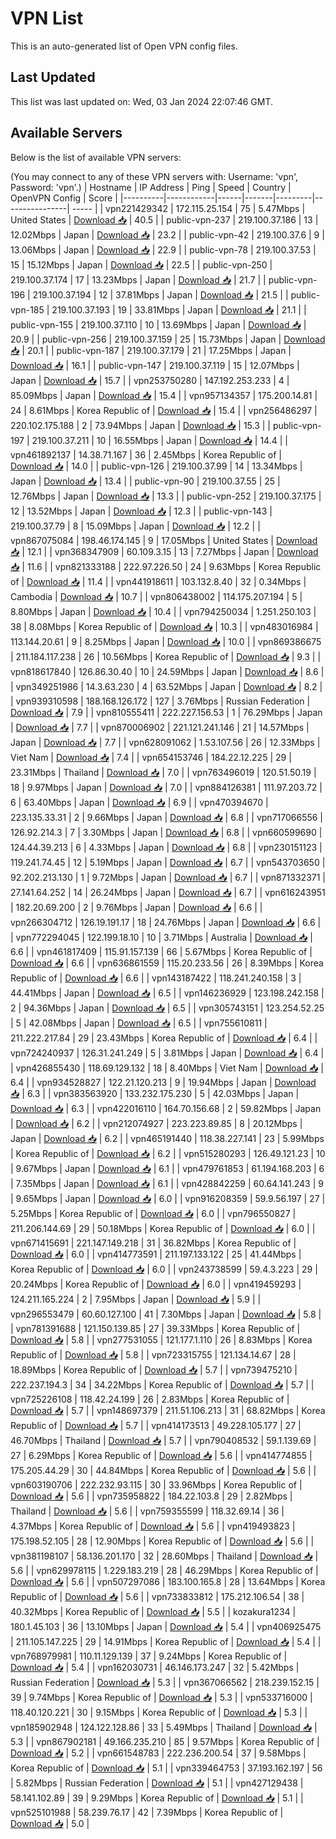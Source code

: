 # VPN List

This is an auto-generated list of Open VPN config files.

## Last Updated

This list was last updated on: Wed, 03 Jan 2024 22:07:46 GMT.

## Available Servers

Below is the list of available VPN servers:

(You may connect to any of these VPN servers with: Username: 'vpn', Password: 'vpn'.)
| Hostname | IP Address | Ping | Speed | Country | OpenVPN Config | Score |
|----------|------------|------|-------|---------|----------------| ----- |
| vpn221429342 | 172.115.25.154 | 75 | 5.47Mbps | United States | [Download 📥](./configs/server_0_US.ovpn) | 40.5 |
| public-vpn-237 | 219.100.37.186 | 13 | 12.02Mbps | Japan | [Download 📥](./configs/server_1_JP.ovpn) | 23.2 |
| public-vpn-42 | 219.100.37.6 | 9 | 13.06Mbps | Japan | [Download 📥](./configs/server_2_JP.ovpn) | 22.9 |
| public-vpn-78 | 219.100.37.53 | 15 | 15.12Mbps | Japan | [Download 📥](./configs/server_3_JP.ovpn) | 22.5 |
| public-vpn-250 | 219.100.37.174 | 17 | 13.23Mbps | Japan | [Download 📥](./configs/server_4_JP.ovpn) | 21.7 |
| public-vpn-196 | 219.100.37.194 | 12 | 37.81Mbps | Japan | [Download 📥](./configs/server_5_JP.ovpn) | 21.5 |
| public-vpn-185 | 219.100.37.193 | 19 | 33.81Mbps | Japan | [Download 📥](./configs/server_6_JP.ovpn) | 21.1 |
| public-vpn-155 | 219.100.37.110 | 10 | 13.69Mbps | Japan | [Download 📥](./configs/server_7_JP.ovpn) | 20.9 |
| public-vpn-256 | 219.100.37.159 | 25 | 15.73Mbps | Japan | [Download 📥](./configs/server_8_JP.ovpn) | 20.1 |
| public-vpn-187 | 219.100.37.179 | 21 | 17.25Mbps | Japan | [Download 📥](./configs/server_9_JP.ovpn) | 16.1 |
| public-vpn-147 | 219.100.37.119 | 15 | 12.07Mbps | Japan | [Download 📥](./configs/server_10_JP.ovpn) | 15.7 |
| vpn253750280 | 147.192.253.233 | 4 | 85.09Mbps | Japan | [Download 📥](./configs/server_11_JP.ovpn) | 15.4 |
| vpn957134357 | 175.200.14.81 | 24 | 8.61Mbps | Korea Republic of | [Download 📥](./configs/server_12_KR.ovpn) | 15.4 |
| vpn256486297 | 220.102.175.188 | 2 | 73.94Mbps | Japan | [Download 📥](./configs/server_13_JP.ovpn) | 15.3 |
| public-vpn-197 | 219.100.37.211 | 10 | 16.55Mbps | Japan | [Download 📥](./configs/server_14_JP.ovpn) | 14.4 |
| vpn461892137 | 14.38.71.167 | 36 | 2.45Mbps | Korea Republic of | [Download 📥](./configs/server_15_KR.ovpn) | 14.0 |
| public-vpn-126 | 219.100.37.99 | 14 | 13.34Mbps | Japan | [Download 📥](./configs/server_16_JP.ovpn) | 13.4 |
| public-vpn-90 | 219.100.37.55 | 25 | 12.76Mbps | Japan | [Download 📥](./configs/server_17_JP.ovpn) | 13.3 |
| public-vpn-252 | 219.100.37.175 | 12 | 13.52Mbps | Japan | [Download 📥](./configs/server_18_JP.ovpn) | 12.3 |
| public-vpn-143 | 219.100.37.79 | 8 | 15.09Mbps | Japan | [Download 📥](./configs/server_19_JP.ovpn) | 12.2 |
| vpn867075084 | 198.46.174.145 | 9 | 17.05Mbps | United States | [Download 📥](./configs/server_20_US.ovpn) | 12.1 |
| vpn368347909 | 60.109.3.15 | 13 | 7.27Mbps | Japan | [Download 📥](./configs/server_21_JP.ovpn) | 11.6 |
| vpn821333188 | 222.97.226.50 | 24 | 9.63Mbps | Korea Republic of | [Download 📥](./configs/server_22_KR.ovpn) | 11.4 |
| vpn441918611 | 103.132.8.40 | 32 | 0.34Mbps | Cambodia | [Download 📥](./configs/server_23_KH.ovpn) | 10.7 |
| vpn806438002 | 114.175.207.194 | 5 | 8.80Mbps | Japan | [Download 📥](./configs/server_24_JP.ovpn) | 10.4 |
| vpn794250034 | 1.251.250.103 | 38 | 8.08Mbps | Korea Republic of | [Download 📥](./configs/server_25_KR.ovpn) | 10.3 |
| vpn483016984 | 113.144.20.61 | 9 | 8.25Mbps | Japan | [Download 📥](./configs/server_26_JP.ovpn) | 10.0 |
| vpn869386675 | 211.184.117.238 | 26 | 10.56Mbps | Korea Republic of | [Download 📥](./configs/server_27_KR.ovpn) | 9.3 |
| vpn818617840 | 126.86.30.40 | 10 | 24.59Mbps | Japan | [Download 📥](./configs/server_28_JP.ovpn) | 8.6 |
| vpn349251986 | 14.3.63.230 | 4 | 63.52Mbps | Japan | [Download 📥](./configs/server_29_JP.ovpn) | 8.2 |
| vpn939310598 | 188.168.126.172 | 127 | 3.76Mbps | Russian Federation | [Download 📥](./configs/server_30_RU.ovpn) | 7.9 |
| vpn810555411 | 222.227.156.53 | 1 | 76.29Mbps | Japan | [Download 📥](./configs/server_31_JP.ovpn) | 7.7 |
| vpn870006902 | 221.121.241.146 | 21 | 14.57Mbps | Japan | [Download 📥](./configs/server_32_JP.ovpn) | 7.7 |
| vpn628091062 | 1.53.107.56 | 26 | 12.33Mbps | Viet Nam | [Download 📥](./configs/server_33_VN.ovpn) | 7.4 |
| vpn654153746 | 184.22.12.225 | 29 | 23.31Mbps | Thailand | [Download 📥](./configs/server_34_TH.ovpn) | 7.0 |
| vpn763496019 | 120.51.50.19 | 18 | 9.97Mbps | Japan | [Download 📥](./configs/server_35_JP.ovpn) | 7.0 |
| vpn884126381 | 111.97.203.72 | 6 | 63.40Mbps | Japan | [Download 📥](./configs/server_36_JP.ovpn) | 6.9 |
| vpn470394670 | 223.135.33.31 | 2 | 9.66Mbps | Japan | [Download 📥](./configs/server_37_JP.ovpn) | 6.8 |
| vpn717066556 | 126.92.214.3 | 7 | 3.30Mbps | Japan | [Download 📥](./configs/server_38_JP.ovpn) | 6.8 |
| vpn660599690 | 124.44.39.213 | 6 | 4.33Mbps | Japan | [Download 📥](./configs/server_39_JP.ovpn) | 6.8 |
| vpn230151123 | 119.241.74.45 | 12 | 5.19Mbps | Japan | [Download 📥](./configs/server_40_JP.ovpn) | 6.7 |
| vpn543703650 | 92.202.213.130 | 1 | 9.72Mbps | Japan | [Download 📥](./configs/server_41_JP.ovpn) | 6.7 |
| vpn871332371 | 27.141.64.252 | 14 | 26.24Mbps | Japan | [Download 📥](./configs/server_42_JP.ovpn) | 6.7 |
| vpn616243951 | 182.20.69.200 | 2 | 9.76Mbps | Japan | [Download 📥](./configs/server_43_JP.ovpn) | 6.6 |
| vpn266304712 | 126.19.191.17 | 18 | 24.76Mbps | Japan | [Download 📥](./configs/server_44_JP.ovpn) | 6.6 |
| vpn772294045 | 122.199.18.10 | 10 | 3.71Mbps | Australia | [Download 📥](./configs/server_45_AU.ovpn) | 6.6 |
| vpn461817409 | 115.91.157.139 | 66 | 5.67Mbps | Korea Republic of | [Download 📥](./configs/server_46_KR.ovpn) | 6.6 |
| vpn636861559 | 115.20.233.56 | 26 | 8.39Mbps | Korea Republic of | [Download 📥](./configs/server_47_KR.ovpn) | 6.6 |
| vpn143187422 | 118.241.240.158 | 3 | 44.41Mbps | Japan | [Download 📥](./configs/server_48_JP.ovpn) | 6.5 |
| vpn146236929 | 123.198.242.158 | 2 | 94.36Mbps | Japan | [Download 📥](./configs/server_49_JP.ovpn) | 6.5 |
| vpn305743151 | 123.254.52.25 | 5 | 42.08Mbps | Japan | [Download 📥](./configs/server_50_JP.ovpn) | 6.5 |
| vpn755610811 | 211.222.217.84 | 29 | 23.43Mbps | Korea Republic of | [Download 📥](./configs/server_51_KR.ovpn) | 6.4 |
| vpn724240937 | 126.31.241.249 | 5 | 3.81Mbps | Japan | [Download 📥](./configs/server_52_JP.ovpn) | 6.4 |
| vpn426855430 | 118.69.129.132 | 18 | 8.40Mbps | Viet Nam | [Download 📥](./configs/server_53_VN.ovpn) | 6.4 |
| vpn934528827 | 122.21.120.213 | 9 | 19.94Mbps | Japan | [Download 📥](./configs/server_54_JP.ovpn) | 6.3 |
| vpn383563920 | 133.232.175.230 | 5 | 42.03Mbps | Japan | [Download 📥](./configs/server_55_JP.ovpn) | 6.3 |
| vpn422016110 | 164.70.156.68 | 2 | 59.82Mbps | Japan | [Download 📥](./configs/server_56_JP.ovpn) | 6.2 |
| vpn212074927 | 223.223.89.85 | 8 | 20.12Mbps | Japan | [Download 📥](./configs/server_57_JP.ovpn) | 6.2 |
| vpn465191440 | 118.38.227.141 | 23 | 5.99Mbps | Korea Republic of | [Download 📥](./configs/server_58_KR.ovpn) | 6.2 |
| vpn515280293 | 126.49.121.23 | 10 | 9.67Mbps | Japan | [Download 📥](./configs/server_59_JP.ovpn) | 6.1 |
| vpn479761853 | 61.194.168.203 | 6 | 7.35Mbps | Japan | [Download 📥](./configs/server_60_JP.ovpn) | 6.1 |
| vpn428842259 | 60.64.141.243 | 9 | 9.65Mbps | Japan | [Download 📥](./configs/server_61_JP.ovpn) | 6.0 |
| vpn916208359 | 59.9.56.197 | 27 | 5.25Mbps | Korea Republic of | [Download 📥](./configs/server_62_KR.ovpn) | 6.0 |
| vpn796550827 | 211.206.144.69 | 29 | 50.18Mbps | Korea Republic of | [Download 📥](./configs/server_63_KR.ovpn) | 6.0 |
| vpn671415691 | 221.147.149.218 | 31 | 36.82Mbps | Korea Republic of | [Download 📥](./configs/server_64_KR.ovpn) | 6.0 |
| vpn414773591 | 211.197.133.122 | 25 | 41.44Mbps | Korea Republic of | [Download 📥](./configs/server_65_KR.ovpn) | 6.0 |
| vpn243738599 | 59.4.3.223 | 29 | 20.24Mbps | Korea Republic of | [Download 📥](./configs/server_66_KR.ovpn) | 6.0 |
| vpn419459293 | 124.211.165.224 | 2 | 7.95Mbps | Japan | [Download 📥](./configs/server_67_JP.ovpn) | 5.9 |
| vpn296553479 | 60.60.127.100 | 41 | 7.30Mbps | Japan | [Download 📥](./configs/server_68_JP.ovpn) | 5.8 |
| vpn781391688 | 121.150.139.85 | 27 | 39.33Mbps | Korea Republic of | [Download 📥](./configs/server_69_KR.ovpn) | 5.8 |
| vpn277531055 | 121.177.1.110 | 26 | 8.83Mbps | Korea Republic of | [Download 📥](./configs/server_70_KR.ovpn) | 5.8 |
| vpn723315755 | 121.134.14.67 | 28 | 18.89Mbps | Korea Republic of | [Download 📥](./configs/server_71_KR.ovpn) | 5.7 |
| vpn739475210 | 222.237.194.3 | 34 | 34.22Mbps | Korea Republic of | [Download 📥](./configs/server_72_KR.ovpn) | 5.7 |
| vpn725226108 | 118.42.24.199 | 26 | 2.83Mbps | Korea Republic of | [Download 📥](./configs/server_73_KR.ovpn) | 5.7 |
| vpn148697379 | 211.51.106.213 | 31 | 68.82Mbps | Korea Republic of | [Download 📥](./configs/server_74_KR.ovpn) | 5.7 |
| vpn414173513 | 49.228.105.177 | 27 | 46.70Mbps | Thailand | [Download 📥](./configs/server_75_TH.ovpn) | 5.7 |
| vpn790408532 | 59.1.139.69 | 27 | 6.29Mbps | Korea Republic of | [Download 📥](./configs/server_76_KR.ovpn) | 5.6 |
| vpn414774855 | 175.205.44.29 | 30 | 44.84Mbps | Korea Republic of | [Download 📥](./configs/server_77_KR.ovpn) | 5.6 |
| vpn603190706 | 222.232.93.115 | 30 | 33.96Mbps | Korea Republic of | [Download 📥](./configs/server_78_KR.ovpn) | 5.6 |
| vpn735958822 | 184.22.103.8 | 29 | 2.82Mbps | Thailand | [Download 📥](./configs/server_79_TH.ovpn) | 5.6 |
| vpn759355599 | 118.32.69.14 | 36 | 4.37Mbps | Korea Republic of | [Download 📥](./configs/server_80_KR.ovpn) | 5.6 |
| vpn419493823 | 175.198.52.105 | 28 | 12.90Mbps | Korea Republic of | [Download 📥](./configs/server_81_KR.ovpn) | 5.6 |
| vpn381198107 | 58.136.201.170 | 32 | 28.60Mbps | Thailand | [Download 📥](./configs/server_82_TH.ovpn) | 5.6 |
| vpn629978115 | 1.229.183.219 | 28 | 46.29Mbps | Korea Republic of | [Download 📥](./configs/server_83_KR.ovpn) | 5.6 |
| vpn507297086 | 183.100.165.8 | 28 | 13.64Mbps | Korea Republic of | [Download 📥](./configs/server_84_KR.ovpn) | 5.6 |
| vpn733833812 | 175.212.106.54 | 38 | 40.32Mbps | Korea Republic of | [Download 📥](./configs/server_85_KR.ovpn) | 5.5 |
| kozakura1234 | 180.1.45.103 | 36 | 13.10Mbps | Japan | [Download 📥](./configs/server_86_JP.ovpn) | 5.4 |
| vpn406925475 | 211.105.147.225 | 29 | 14.91Mbps | Korea Republic of | [Download 📥](./configs/server_87_KR.ovpn) | 5.4 |
| vpn768979981 | 110.11.129.139 | 37 | 9.24Mbps | Korea Republic of | [Download 📥](./configs/server_88_KR.ovpn) | 5.4 |
| vpn162030731 | 46.146.173.247 | 32 | 5.42Mbps | Russian Federation | [Download 📥](./configs/server_89_RU.ovpn) | 5.3 |
| vpn367066562 | 218.239.152.15 | 39 | 9.74Mbps | Korea Republic of | [Download 📥](./configs/server_90_KR.ovpn) | 5.3 |
| vpn533716000 | 118.40.120.221 | 30 | 9.15Mbps | Korea Republic of | [Download 📥](./configs/server_91_KR.ovpn) | 5.3 |
| vpn185902948 | 124.122.128.86 | 33 | 5.49Mbps | Thailand | [Download 📥](./configs/server_92_TH.ovpn) | 5.3 |
| vpn867902181 | 49.166.235.210 | 85 | 9.57Mbps | Korea Republic of | [Download 📥](./configs/server_93_KR.ovpn) | 5.2 |
| vpn661548783 | 222.236.200.54 | 37 | 9.58Mbps | Korea Republic of | [Download 📥](./configs/server_94_KR.ovpn) | 5.1 |
| vpn339464753 | 37.193.162.197 | 56 | 5.82Mbps | Russian Federation | [Download 📥](./configs/server_95_RU.ovpn) | 5.1 |
| vpn427129438 | 58.141.102.89 | 39 | 9.29Mbps | Korea Republic of | [Download 📥](./configs/server_96_KR.ovpn) | 5.1 |
| vpn525101988 | 58.239.76.17 | 42 | 7.39Mbps | Korea Republic of | [Download 📥](./configs/server_97_KR.ovpn) | 5.0 |

